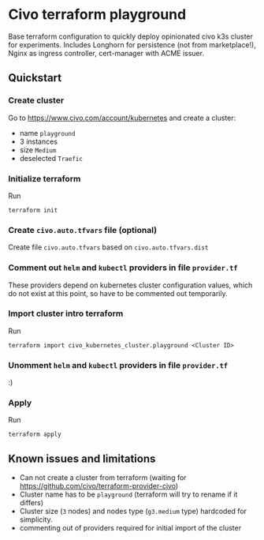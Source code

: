 # Civo terraform playground

Base terraform configuration to quickly deploy opinionated civo k3s cluster for experiments. Includes Longhorn for
persistence (not from marketplace!), Nginx as ingress controller, cert-manager with ACME issuer.

## Quickstart

### Create cluster

Go to https://www.civo.com/account/kubernetes and create a cluster:

- name `playground`
- 3 instances
- size `Medium`
- deselected `Traefic`

### Initialize terraform

Run

```shell
terraform init
```

### Create `civo.auto.tfvars` file (optional)

Create file `civo.auto.tfvars` based on `civo.auto.tfvars.dist`

### Comment out `helm` and `kubectl` providers in file `provider.tf`
These providers depend on kubernetes cluster configuration values, which do not exist at this point, so have to be commented out temporarily.

### Import cluster intro terraform

Run

```shell
terraform import civo_kubernetes_cluster.playground <Cluster ID>
```

### Unomment `helm` and `kubectl` providers in file `provider.tf`
:)

### Apply

Run

```shell
terraform apply
```

## Known issues and limitations

- Can not create a cluster from terraform (waiting for https://github.com/civo/terraform-provider-civo)
- Cluster name has to be `playground` (terraform will try to rename if it differs)
- Cluster size (`3` nodes) and nodes type (`g3.medium` type) hardcoded for simplicity.
- commenting out of providers required for initial import of the cluster

